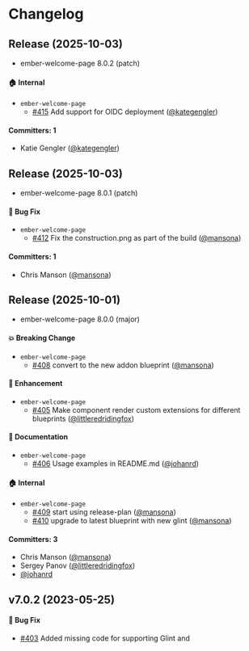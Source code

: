 # Changelog

## Release (2025-10-03)

* ember-welcome-page 8.0.2 (patch)

#### :house: Internal
* `ember-welcome-page`
  * [#415](https://github.com/ember-cli/ember-welcome-page/pull/415) Add support for OIDC deployment ([@kategengler](https://github.com/kategengler))

#### Committers: 1
- Katie Gengler ([@kategengler](https://github.com/kategengler))

## Release (2025-10-03)

* ember-welcome-page 8.0.1 (patch)

#### :bug: Bug Fix
* `ember-welcome-page`
  * [#412](https://github.com/ember-cli/ember-welcome-page/pull/412) Fix the construction.png as part of the build ([@mansona](https://github.com/mansona))

#### Committers: 1
- Chris Manson ([@mansona](https://github.com/mansona))

## Release (2025-10-01)

* ember-welcome-page 8.0.0 (major)

#### :boom: Breaking Change
* `ember-welcome-page`
  * [#408](https://github.com/ember-cli/ember-welcome-page/pull/408) convert to the new addon blueprint ([@mansona](https://github.com/mansona))

#### :rocket: Enhancement
* `ember-welcome-page`
  * [#405](https://github.com/ember-cli/ember-welcome-page/pull/405) Make component render custom extensions for different blueprints ([@littleredridingfox](https://github.com/littleredridingfox))

#### :memo: Documentation
* `ember-welcome-page`
  * [#406](https://github.com/ember-cli/ember-welcome-page/pull/406) Usage examples in README.md ([@johanrd](https://github.com/johanrd))

#### :house: Internal
* `ember-welcome-page`
  * [#409](https://github.com/ember-cli/ember-welcome-page/pull/409) start using release-plan ([@mansona](https://github.com/mansona))
  * [#410](https://github.com/ember-cli/ember-welcome-page/pull/410) upgrade to latest blueprint with new glint ([@mansona](https://github.com/mansona))

#### Committers: 3
- Chris Manson ([@mansona](https://github.com/mansona))
- Sergey Panov ([@littleredridingfox](https://github.com/littleredridingfox))
- [@johanrd](https://github.com/johanrd)


## v7.0.2 (2023-05-25)

#### :bug: Bug Fix
* [#403](https://github.com/ember-cli/ember-welcome-page/pull/403) Added missing code for supporting Glint and <template>-tag ([@ijlee2](https://github.com/ijlee2))

#### Committers: 1
- Isaac Lee ([@ijlee2](https://github.com/ijlee2))

## v7.0.1 (2023-02-13)

#### :bug: Bug Fix
* [#401](https://github.com/ember-cli/ember-welcome-page/pull/401) Ensured that construction.png is published to npm ([@ijlee2](https://github.com/ijlee2))

#### Committers: 1
- Isaac Lee ([@ijlee2](https://github.com/ijlee2))


## v7.0.0 (2023-02-13)

#### :boom: Breaking Change
* [#388](https://github.com/ember-cli/ember-welcome-page/pull/388) Updated CI and dependencies. Dropped support for Node 12 and Ember 3.24 LTS. ([@ijlee2](https://github.com/ijlee2))

#### :rocket: Enhancement
* [#395](https://github.com/ember-cli/ember-welcome-page/pull/395) Introduced Glint to ember-welcome-page ([@ijlee2](https://github.com/ijlee2))
* [#393](https://github.com/ember-cli/ember-welcome-page/pull/393) Introduced TypeScript to ember-welcome-page ([@ijlee2](https://github.com/ijlee2))

#### :house: Internal
* [#399](https://github.com/ember-cli/ember-welcome-page/pull/399) Updated release-it configuration ([@ijlee2](https://github.com/ijlee2))
* [#398](https://github.com/ember-cli/ember-welcome-page/pull/398) Updated development dependencies ([@ijlee2](https://github.com/ijlee2))
* [#397](https://github.com/ember-cli/ember-welcome-page/pull/397) Allowed release-it to push a tag only (and let CI publish the tag) ([@ijlee2](https://github.com/ijlee2))
* [#396](https://github.com/ember-cli/ember-welcome-page/pull/396) Updated development dependencies to their latest version ([@ijlee2](https://github.com/ijlee2))
* [#394](https://github.com/ember-cli/ember-welcome-page/pull/394) Introduced ember-a11y-testing to test-app ([@ijlee2](https://github.com/ijlee2))
* [#393](https://github.com/ember-cli/ember-welcome-page/pull/393) Introduced TypeScript to ember-welcome-page ([@ijlee2](https://github.com/ijlee2))
* [#392](https://github.com/ember-cli/ember-welcome-page/pull/392) Introduced yarn workspaces ([@ijlee2](https://github.com/ijlee2))
* [#391](https://github.com/ember-cli/ember-welcome-page/pull/391) Updated dependencies to their latest version ([@ijlee2](https://github.com/ijlee2))
* [#390](https://github.com/ember-cli/ember-welcome-page/pull/390) Updated eslint to v8.30.0 ([@ijlee2](https://github.com/ijlee2))
* [#389](https://github.com/ember-cli/ember-welcome-page/pull/389) Addressed failing CI. Added Ember 4.8 LTS to test matrix. ([@ijlee2](https://github.com/ijlee2))
* [#388](https://github.com/ember-cli/ember-welcome-page/pull/388) Updated CI and dependencies. Dropped support for Node 12 and Ember 3.24 LTS. ([@ijlee2](https://github.com/ijlee2))

#### Committers: 1
- Isaac Lee ([@ijlee2](https://github.com/ijlee2))


## v6.2.0 (2022-03-24)

#### :rocket: Enhancement
* [#386](https://github.com/ember-cli/ember-welcome-page/pull/386) Update to latest v2 addon tooling (v1.5.0) ([@SergeAstapov](https://github.com/SergeAstapov))

#### Committers: 1
- Sergey Astapov ([@SergeAstapov](https://github.com/SergeAstapov))


## v6.1.0 (2022-01-08)

#### :house: Internal
* [#384](https://github.com/ember-cli/ember-welcome-page/pull/384) update to latest v2 addon tooling ([@ef4](https://github.com/ef4))

#### Committers: 1
- Edward Faulkner ([@ef4](https://github.com/ef4))


## v6.0.0 (2021-10-20)

#### :boom: Breaking Change / :rocket: Enhancement
* [#346](https://github.com/ember-cli/ember-welcome-page/pull/346) Convert to V2 format ([@ef4](https://github.com/ef4))

#### :house: Internal
* [#383](https://github.com/ember-cli/ember-welcome-page/pull/383) Add more release automation. ([@rwjblue](https://github.com/rwjblue))
* [#382](https://github.com/ember-cli/ember-welcome-page/pull/382) Restore CI Publishing ([@kategengler](https://github.com/kategengler))

#### Committers: 3
- Edward Faulkner ([@ef4](https://github.com/ef4))
- Katie Gengler ([@kategengler](https://github.com/kategengler))
- Robert Jackson ([@rwjblue](https://github.com/rwjblue))


## v5.0.0 (2021-09-10)

#### :boom: Breaking Change
* [#381](https://github.com/ember-cli/ember-welcome-page/pull/381) Convert to a glimmer component ([@kategengler](https://github.com/kategengler))
* [#379](https://github.com/ember-cli/ember-welcome-page/pull/379) Drop support for Node < 12 ([@kategengler](https://github.com/kategengler))

#### :house: Internal
* [#380](https://github.com/ember-cli/ember-welcome-page/pull/380) Remove module-unification conditionals ([@kategengler](https://github.com/kategengler))

#### Committers: 1
- Katie Gengler ([@kategengler](https://github.com/kategengler))


## v4.1.0 (2021-09-10)

#### :rocket: Enhancement
* [#261](https://github.com/ember-cli/ember-welcome-page/pull/261) Updates to addon style ([@MelSumner](https://github.com/MelSumner))

#### :bug: Bug Fix
* [#376](https://github.com/ember-cli/ember-welcome-page/pull/376) Access properties with `this.` to avoid triggering deprecations ([@kategengler](https://github.com/kategengler))

#### :house: Internal
* [#375](https://github.com/ember-cli/ember-welcome-page/pull/375) Add configuration for github actions CI ([@kategengler](https://github.com/kategengler))
* [#264](https://github.com/ember-cli/ember-welcome-page/pull/264) Update test format, run ember-cli-update ([@rwwagner90](https://github.com/rwwagner90))

#### Committers: 8
- Curtis Ekstrom ([@clekstro](https://github.com/clekstro))
- Jeff Jewiss ([@jeffjewiss](https://github.com/jeffjewiss))
- Katie Gengler ([@kategengler](https://github.com/kategengler))
- Melanie Sumner ([@MelSumner](https://github.com/MelSumner))
- Ricardo Mendes ([@locks](https://github.com/locks))
- Robert Jackson ([@rwjblue](https://github.com/rwjblue))
- Robert Wagner ([@rwwagner90](https://github.com/rwwagner90))
- [@dependabot-preview[bot]](https://github.com/apps/dependabot-preview)


## v4.0.0 (2019-02-11)

#### :boom: Breaking Change
* [#112](https://github.com/ember-cli/ember-welcome-page/pull/112) Bump ember-cli-babel from 6.18.0 to 7.2.0 ([@dependabot[bot]](https://github.com/apps/dependabot))
* [#110](https://github.com/ember-cli/ember-welcome-page/pull/110) Drop Node 4 support ([@Turbo87](https://github.com/Turbo87))

#### :rocket: Enhancement
* [#124](https://github.com/ember-cli/ember-welcome-page/pull/124) Support Angle Bracket syntax and MU layout ([@ppcano](https://github.com/ppcano))

#### :house: Internal
* [#109](https://github.com/ember-cli/ember-welcome-page/pull/109) Remove unused dependencies ([@Turbo87](https://github.com/Turbo87))
* [#97](https://github.com/ember-cli/ember-welcome-page/pull/97) Delete obsoletet/duplicate testem config ([@Turbo87](https://github.com/Turbo87))

#### Committers: 2
- Pepe Cano ([@ppcano](https://github.com/ppcano))
- Tobias Bieniek ([@Turbo87](https://github.com/Turbo87))

